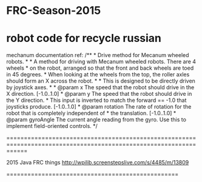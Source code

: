 FRC-Season-2015
===============
robot code for recycle russian
==============================
mechanum documentation ref:
/**
     * Drive method for Mecanum wheeled robots.
     *
     * A method for driving with Mecanum wheeled robots. There are 4 wheels
     * on the robot, arranged so that the front and back wheels are toed in 45 degrees.
     * When looking at the wheels from the top, the roller axles should form an X across the robot.
     *
     * This is designed to be directly driven by joystick axes.
     *
     * @param x The speed that the robot should drive in the X direction. [-1.0..1.0]
     * @param y The speed that the robot should drive in the Y direction.
     * This input is inverted to match the forward == -1.0 that joysticks produce. [-1.0..1.0]
     * @param rotation The rate of rotation for the robot that is completely independent of
     * the translation. [-1.0..1.0]
     * @param gyroAngle The current angle reading from the gyro.  Use this to implement field-oriented controls.
     */

==================================================================================================================

2015 Java FRC things
http://wpilib.screenstepslive.com/s/4485/m/13809

=================================================
    
